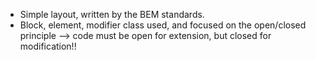 * Simple layout, written by the BEM standards.
* Block, element, modifier class used, and focused on the open/closed principle --> code must be 
open for extension, but closed for modification!!